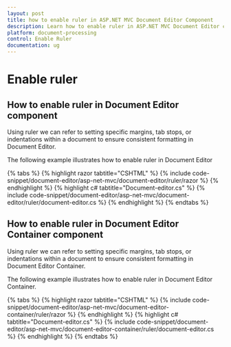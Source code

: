 ```yaml
---
layout: post
title: how to enable ruler in ASP.NET MVC Document Editor Component
description: Learn how to enable ruler in ASP.NET MVC Document Editor component of Syncfusion Essential JS 2 and more.
platform: document-processing
control: Enable Ruler
documentation: ug
---
```


# Enable ruler

## How to enable ruler in Document Editor component

Using ruler we can refer to setting specific margins, tab stops, or indentations within a document to ensure consistent formatting in Document Editor.

The following example illustrates how to enable ruler in Document Editor


{% tabs %}
{% highlight razor tabtitle="CSHTML" %}
{% include code-snippet/document-editor/asp-net-mvc/document-editor/ruler/razor %}
{% endhighlight %}
{% highlight c# tabtitle="Document-editor.cs" %}
{% include code-snippet/document-editor/asp-net-mvc/document-editor/ruler/document-editor.cs %}
{% endhighlight %}
{% endtabs %}



## How to enable ruler in Document Editor Container component

Using ruler we can refer to setting specific margins, tab stops, or indentations within a document to ensure consistent formatting in Document Editor Container.

The following example illustrates how to enable ruler in Document Editor Container.


{% tabs %}
{% highlight razor tabtitle="CSHTML" %}
{% include code-snippet/document-editor/asp-net-mvc/document-editor-container/ruler/razor %}
{% endhighlight %}
{% highlight c# tabtitle="Document-editor.cs" %}
{% include code-snippet/document-editor/asp-net-mvc/document-editor-container/ruler/document-editor.cs %}
{% endhighlight %}
{% endtabs %}